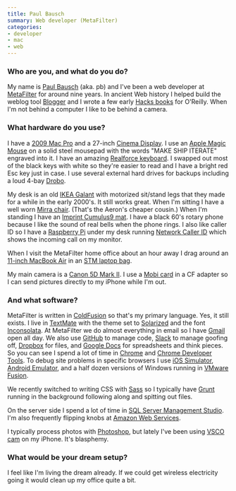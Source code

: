 ```yaml
---
title: Paul Bausch
summary: Web developer (MetaFilter)
categories:
- developer
- mac
- web
---
```


### Who are you, and what do you do?

My name is [Paul Bausch](http://www.onfocus.com/ "Paul's website.") (aka. pb) and I've been a web developer at [MetaFilter][] for around nine years. In ancient Web history I helped build the weblog tool [Blogger][] and I wrote a few early [Hacks books](http://shop.oreilly.com/category/series/hacks.do "O'Reilly's Hack series of books.") for O'Reilly. When I'm not behind a computer I like to be behind a camera.

### What hardware do you use?

I have a [2009 Mac Pro][mac-pro] and a 27-inch [Cinema Display][cinema-display]. I use an [Apple Magic Mouse][magic-mouse] on a solid steel mousepad with the words "MAKE SHIP ITERATE" engraved into it. I have an amazing [Realforce keyboard][realforce-87u]. I swapped out most of the black keys with white so they're easier to read and I have a bright red Esc key just in case. I use several external hard drives for backups including a loud 4-bay [Drobo][].

My desk is an old [IKEA Galant][galant] with motorized sit/stand legs that they made for a while in the early 2000's. It still works great. When I'm sitting I have a well worn [Mirra chair][mirra]. (That's the Aeron's cheaper cousin.) When I'm standing I have an [Imprint Cumulus9 mat][cumulus9]. I have a black 60's rotary phone because I like the sound of real bells when the phone rings. I also like caller ID so I have a [Raspberry Pi][raspberry-pi] under my desk running [Network Caller ID][ncid] which shows the incoming call on my monitor.

When I visit the MetaFilter home office about an hour away I drag around an [11-inch MacBook Air][macbook-air] in an [STM laptop bag][velo-2]. 

My main camera is a [Canon 5D Mark II][eos-5d-mark-ii]. I use a [Mobi card][mobi] in a CF adapter so I can send pictures directly to my iPhone while I'm out.

### And what software?

MetaFilter is written in [ColdFusion][] so that's my primary language. Yes, it still exists. I live in [TextMate][] with the theme set to [Solarized][] and the font [Inconsolata][]. At MetaFilter we do almost everything in email so I have [Gmail][] open all day. We also use [GitHub][] to manage code, [Slack][] to manage goofing off, [Dropbox][] for files, and [Google Docs][google-docs] for spreadsheets and think pieces. So you can see I spend a lot of time in [Chrome][] and [Chrome Developer Tools][chrome-devtools]. To debug site problems in specific browsers I use [iOS Simulator][ios-simulator], [Android Emulator][android-emulator], and a half dozen versions of Windows running in [VMware Fusion][vmware-fusion].

We recently switched to writing CSS with [Sass][] so I typically have [Grunt][] running in the background following along and spitting out files.

On the server side I spend a lot of time in [SQL Server Management Studio][sql-server-management-studio]. I'm also frequently flipping knobs at [Amazon Web Services][aws].

I typically process photos with [Photoshop][], but lately I've been using [VSCO cam][vsco-cam-ios] on my iPhone. It's blasphemy.

### What would be your dream setup?

I feel like I'm living the dream already. If we could get wireless electricity going it would clean up my office quite a bit.

[realforce-87u]: https://elitekeyboards.com/products.php?sub=topre_keyboards,rftenkeyless&pid=rf_se17t0 "A keyboard."
[raspberry-pi]: https://en.wikipedia.org/wiki/Raspberry_Pi "A single-board hackable computer."
[galant]: http://www.ikea.com/us/en/catalog/products/S29806818/ "An office desk."
[macbook-air]: https://www.apple.com/macbook-air/ "A very thin laptop."
[mirra]: http://www.hermanmiller.com/products/seating/performance-work-chairs/mirra-chairs.html "An ergonomic work chair."
[mac-pro]: https://www.apple.com/mac-pro/ "The Intel-based Mac tower computer."
[mobi]: http://www.eyefi.com/products/mobi "An SD card with WiFi."
[magic-mouse]: https://www.apple.com/magicmouse/ "A multi-touch mouse."
[cinema-display]: https://en.wikipedia.org/wiki/Apple_Cinema_Display "An LCD display."
[cumulus9]: https://www.amazon.com/Imprint-Cumulus9-Comfort-Nantucket-20-inch/dp/B003BYRDLG "A standing mat."
[drobo]: http://en.wikipedia.org/wiki/Drobo#Overview "A hardware-based backup system."
[velo-2]: http://www.stmbags.com/catalog/laptop-shoulder-bags/velo2-small-laptop-shoulder-bag/ "A laptop bag."
[eos-5d-mark-ii]: https://www.usa.canon.com/cusa/support/consumer/eos_slr_camera_systems/eos_digital_slr_cameras/eos_5d_mark_ii "A 21 megapixel DSLR."
[inconsolata]: http://levien.com/type/myfonts/inconsolata.html "A monospace font."
[ios-simulator]: https://developer.apple.com/library/content/documentation/IDEs/Conceptual/iOS_Simulator_Guide/ "Software for emulating an iOS device."
[ncid]: http://ncid.sourceforge.net/ "Caller ID software."
[grunt]: https://gruntjs.com/ "A task runner."
[gmail]: https://mail.google.com/mail/ "Web-based email."
[google-docs]: https://en.wikipedia.org/wiki/Google_Docs "A web-based office suite."
[github]: https://github.com/ "A Git code repository service."
[textmate]: http://macromates.com/ "A text editor for the Mac."
[sql-server-management-studio]: https://en.wikipedia.org/wiki/SQL_Server_Management_Studio "Software for managing Microsoft SQL Server."
[slack]: https://slack.com/ "A collaboration service."
[sass]: http://sass-lang.com/ "A syntax wrapper for CSS."
[solarized]: http://ethanschoonover.com/solarized "A colour theme for text editors."
[aws]: https://aws.amazon.com/ "Amazon's web service platforms."
[android-emulator]: https://developer.android.com/studio/run/emulator-commandline.html "Software to emulate devices running Android."
[metafilter]: https://www.metafilter.com/ "A community website."
[chrome-devtools]: https://developer.chrome.com/devtools "Web developer tools built into Chrome."
[coldfusion]: https://www.adobe.com/products/coldfusion-family.html "A web application development system."
[chrome]: https://www.google.com/intl/en/chrome/browser/ "A WebKit-based browser, where each tab runs in its own thread."
[dropbox]: https://www.dropbox.com/ "Online syncing and storage."
[vsco-cam-ios]: https://itunes.apple.com/app/vsco-cam/id588013838 "A camera app."
[vmware-fusion]: https://www.vmware.com/products/fusion.html "A PC emulator for the Mac."
[blogger]: https://en.wikipedia.org/wiki/Blogger_(service) "A weblog publishing system."
[photoshop]: https://www.adobe.com/products/photoshop.html "A bitmap image editor."
